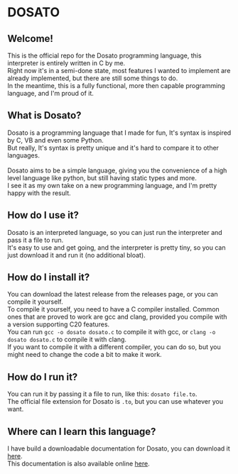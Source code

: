 # DOSATO

## Welcome!

This is the official repo for the Dosato programming language, this interpreter is entirely written in C by me.<br>
Right now it's in a semi-done state, most features I wanted to implement are already implemented, but there are still some things to do.<br>
In the meantime, this is a fully functional, more then capable programming language, and I'm proud of it.

## What is Dosato?

Dosato is a programming language that I made for fun, It's syntax is inspired by C, VB and even some Python.<br>
But really, It's syntax is pretty unique and it's hard to compare it to other languages.<br><br>
Dosato aims to be a simple language, giving you the convenience of a high level language like python, but still having static types and more.<br>
I see it as my own take on a new programming language, and I'm pretty happy with the result.

## How do I use it?

Dosato is an interpreted language, so you can just run the interpreter and pass it a file to run.<br>
It's easy to use and get going, and the interpreter is pretty tiny, so you can just download it and run it (no additional bloat).<br>

## How do I install it?

You can download the latest release from the releases page, or you can compile it yourself.<br>
To compile it yourself, you need to have a C compiler installed. Common ones that are proved to work are gcc and clang, provided you compile with a version supporting C20 features.<br>
You can run `gcc -o dosato dosato.c` to compile it with gcc, or `clang -o dosato dosato.c` to compile it with clang.<br>
If you want to compile it with a different compiler, you can do so, but you might need to change the code a bit to make it work.<br>

## How do I run it?

You can run it by passing it a file to run, like this: `dosato file.to`.<br>
The official file extension for Dosato is `.to`, but you can use whatever you want.<br>

## Where can I learn this language?

I have build a downloadable documentation for Dosato, you can download it [here](https://github.com/Robotnik08/Dosato-docs).<br>
This documentation is also available online [here](https://robotnik08.github.io/Dosato-docs/).<br>